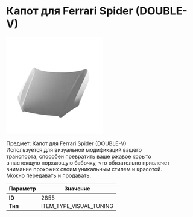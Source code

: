 # Капот для Ferrari Spider (DOUBLE-V)

![Item Image](../img/2855.webp?raw=true)

Предмет: Капот для Ferrari Spider (DOUBLE-V)<br>Используется для визуальной модификаций вашего<br>транспорта, способен превратить ваше ржавое корыто<br>в настоящую порхающую бабочку, что обязательно привлечет<br>внимание прохожих своим уникальным стилем и красотой.<br>Можно передавать и продавать.


| Параметр | Значение |
|----------|----------|
| **ID** | 2855 |
| **Тип** | ITEM_TYPE_VISUAL_TUNING |

